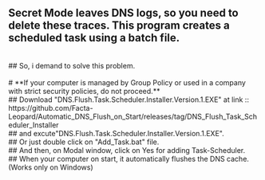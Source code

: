 ## Secret Mode leaves DNS logs, so you need to delete these traces. This program creates a scheduled task using a batch file.
<br>
## So, i demand to solve this problem.
<br>
<br>
# **If your computer is managed by Group Policy or used in a company with strict security policies, do not proceed.**
<br>
## Download "DNS.Flush.Task.Scheduler.Installer.Version.1.EXE" at link :: https://github.com/Facta-Leopard/Automatic_DNS_Flush_on_Start/releases/tag/DNS_Flush_Task_Scheduler_Installer
<br>
## and excute"DNS.Flush.Task.Scheduler.Installer.Version.1.EXE".
<br>
## Or just double click on "Add_Task.bat" file.
<br>
## And then, on Modal window, click on Yes for adding Task-Scheduler.
<br>
## When your computer on start, it automatically flushes the DNS cache. (Works only on Windows)

